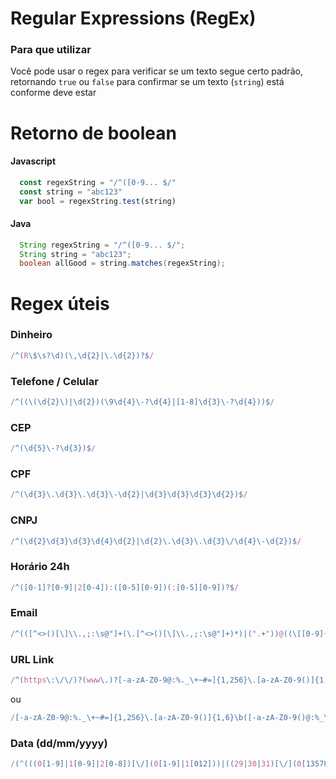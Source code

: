 # Regular Expressions (RegEx)
### Para que utilizar
Você pode usar o regex para verificar se um texto segue certo padrão, retornando `true` ou `false` para confirmar se um texto (`string`) está conforme deve estar

# Retorno de boolean
#### Javascript
```javascript
  const regexString = "/^([0-9... $/"
  const string = "abc123"
  var bool = regexString.test(string)
```
#### Java
```java
  String regexString = "/^([0-9... $/";
  String string = "abc123";
  boolean allGood = string.matches(regexString);
```
# Regex úteis

### Dinheiro
```javascript
/^(R\$\s?\d)(\,\d{2}|\.\d{2})?$/
```

### Telefone / Celular
```javascript
/^((\(\d{2}\)|\d{2})(\9\d{4}\-?\d{4}|[1-8]\d{3}\-?\d{4}))$/
```

### CEP
```javascript
/^(\d{5}\-?\d{3})$/
```

### CPF
```javascript
/^(\d{3}\.\d{3}\.\d{3}\-\d{2}|\d{3}\d{3}\d{3}\d{2})$/
```

### CNPJ
```javascript
/^(\d{2}\d{3}\d{3}\d{4}\d{2}|\d{2}\.\d{3}\.\d{3}\/\d{4}\-\d{2})$/
```

### Horário 24h
```javascript
/^([0-1]?[0-9]|2[0-4]):([0-5][0-9])(:[0-5][0-9])?$/
```

### Email
```javascript
/^(([^<>()[\]\\.,;:\s@"]+(\.[^<>()[\]\\.,;:\s@"]+)*)|(".+"))@((\[[0-9]{1,3}\.[0-9]{1,3}\.[0-9]{1,3}\.[0-9]{1,3}\])|(([a-zA-Z\-0-9]+\.)+[a-zA-Z]{2,}))$/
```

### URL Link
```javascript
/^(https\:\/\/)?(www\.)?[-a-zA-Z0-9@:%._\+~#=]{1,256}\.[a-zA-Z0-9()]{1,6}\b([-a-zA-Z0-9()@:%_\+.~#?&//=]*)$/
```
ou
```javascript
/[-a-zA-Z0-9@:%._\+~#=]{1,256}\.[a-zA-Z0-9()]{1,6}\b([-a-zA-Z0-9()@:%_\+.~#?&//=]*)/
```

### Data (dd/mm/yyyy)
```javascript
/(^(((0[1-9]|1[0-9]|2[0-8])[\/](0[1-9]|1[012]))|((29|30|31)[\/](0[13578]|1[02]))|((29|30)[\/](0[4,6,9]|11)))[\/](19|[2-9][0-9])\d\d$)|(^29[\/]02[\/](19|[2-9][0-9])(00|04|08|12|16|20|24|28|32|36|40|44|48|52|56|60|64|68|72|76|80|84|88|92|96)$)/
```
